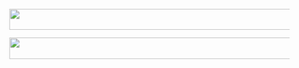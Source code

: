 <p align="center"><a href="https://heroku.com/deploy?template=https://github.com/MR-KANNADIGA/AGORA-MUSIC](https://dashboard.heroku.com/new?template=https://github.com/MR-KANNADIGA/AGORA-MUSIC)"> <img src="https://img.shields.io/badge/Deploy%20To%20Heroku-yellow?style=for-the-badge&logo=heroku" width="520" height="38.45"/></a></p>



<p align="center"><a href="https://t.me/agora_ssgenbot?template=https://t.me/agora_ssgenbot](https://t.me/agora_ssgenbot?template=https://t.me/agora_ssgenbot)"> <img src="https://img.shields.io/badge/STRING%20GENERATOR%20BOT-purple?style=for-the-badge&logo=heroku" width="520" height="38.45"/></a></p>




